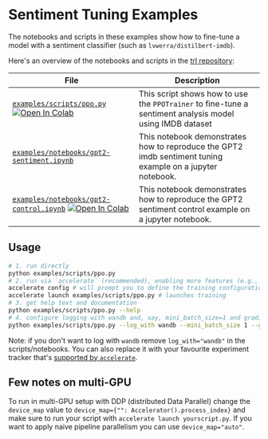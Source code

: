 # Sentiment Tuning Examples

The notebooks and scripts in these examples show how to fine-tune a model with a sentiment classifier (such as `lvwerra/distilbert-imdb`).

Here's an overview of the notebooks and scripts in the [trl repository](https://github.com/huggingface/trl/tree/main/examples):

| File | Description |
| --- |--- |
| [`examples/scripts/ppo.py`](https://github.com/huggingface/trl/blob/main/examples/scripts/ppo.py)  [![Open In Colab](https://colab.research.google.com/assets/colab-badge.svg)](https://colab.research.google.com/github/huggingface/trl/blob/main/examples/sentiment/notebooks/gpt2-sentiment.ipynb) | This script shows how to use the `PPOTrainer` to fine-tune a sentiment analysis model using IMDB dataset |
| [`examples/notebooks/gpt2-sentiment.ipynb`](https://github.com/huggingface/trl/tree/main/examples/notebooks/gpt2-sentiment.ipynb) | This notebook demonstrates how to reproduce the GPT2 imdb sentiment tuning example on a jupyter notebook. |
| [`examples/notebooks/gpt2-control.ipynb`](https://github.com/huggingface/trl/tree/main/examples/notebooks/gpt2-control.ipynb)   [![Open In Colab](https://colab.research.google.com/assets/colab-badge.svg)](https://colab.research.google.com/github/huggingface/trl/blob/main/examples/sentiment/notebooks/gpt2-sentiment-control.ipynb) | This notebook demonstrates how to reproduce the GPT2 sentiment control example on a jupyter notebook. |

## Usage

```bash
# 1. run directly
python examples/scripts/ppo.py
# 2. run via `accelerate` (recommended), enabling more features (e.g., multiple GPUs, deepspeed)
accelerate config # will prompt you to define the training configuration
accelerate launch examples/scripts/ppo.py # launches training
# 3. get help text and documentation
python examples/scripts/ppo.py --help
# 4. configure logging with wandb and, say, mini_batch_size=1 and gradient_accumulation_steps=16
python examples/scripts/ppo.py --log_with wandb --mini_batch_size 1 --gradient_accumulation_steps 16
```

Note: if you don't want to log with `wandb` remove `log_with="wandb"` in the scripts/notebooks. You can also replace it with your favourite experiment tracker that's [supported by `accelerate`](https://huggingface.co/docs/accelerate/usage_guides/tracking).

## Few notes on multi-GPU

To run in multi-GPU setup with DDP (distributed Data Parallel) change the `device_map` value to `device_map={"": Accelerator().process_index}` and make sure to run your script with `accelerate launch yourscript.py`. If you want to apply naive pipeline parallelism you can use `device_map="auto"`.
